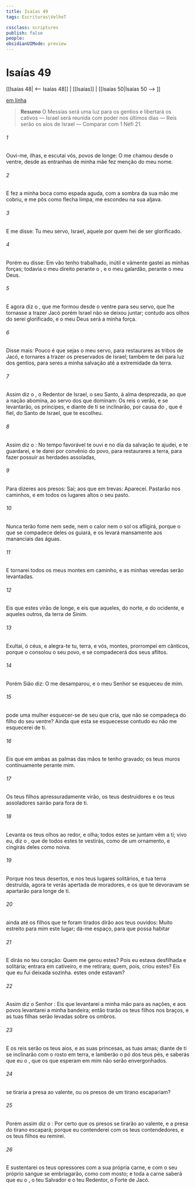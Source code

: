 ```yaml
---
title: Isaías 49
tags: Escrituras\VelhoT

cssclass: scriptures
publish: false
people:
obsidianUIMode: preview
---
```


# Isaías 49
[[Isaías 48| <-- Isaías 48]] | [[Isaías]] | [[Isaías 50|Isaías 50 --> ]]

[em linha](https://churchofjesuschrist.org/study/scriptures/ot/isa/49?lang=por)

> __Resumo__
O Messias será uma luz para os gentios e libertará os cativos — Israel será reunida com poder nos últimos dias — Reis serão os aios de Israel — Comparar com 1 Néfi 21.

###### 1 
Ouvi-me, ilhas, e escutai vós, povos de longe: O  me chamou desde o ventre, desde as entranhas de minha mãe fez menção do meu nome.

###### 2 
E fez a minha boca como  espada aguda, com a sombra da sua mão me cobriu, e me pôs como  flecha limpa,  me escondeu na sua aljava.

###### 3 
E me disse: Tu  meu servo, Israel, aquele por quem hei de ser glorificado.

###### 4 
Porém eu disse: Em vão tenho trabalhado, inútil e vãmente gastei as minhas forças; todavia o meu direito  perante o , e o meu galardão, perante o meu Deus.

###### 5 
E agora diz o , que me formou desde o ventre para  seu servo, que lhe tornasse a trazer Jacó  porém Israel não se deixou juntar; contudo aos olhos do  serei glorificado, e o meu Deus será a minha força.

###### 6 
Disse mais: Pouco é que sejas o meu servo, para restaurares as tribos de Jacó, e tornares a trazer os preservados de Israel; também te dei para luz dos gentios, para seres a minha salvação até a extremidade da terra.

###### 7 
Assim diz o , o Redentor de Israel, o seu Santo, à alma desprezada, ao que a nação abomina, ao servo dos que dominam: Os reis o verão, e se levantarão,  os príncipes, e diante de ti se inclinarão, por causa do , que é fiel,  do Santo de Israel, que te escolheu.

###### 8 
Assim diz o : No tempo favorável te ouvi e no dia da salvação te ajudei, e te guardarei, e te darei por convênio do povo, para restaurares a terra, para fazer possuir as herdades assoladas,

###### 9 
Para dizeres aos presos: Saí;  aos que  em trevas: Aparecei. Pastarão nos caminhos, e em todos os lugares altos  o seu pasto.

###### 10 
Nunca terão fome nem sede, nem o calor nem o sol os afligirá, porque o que se compadece deles os guiará, e os levará mansamente aos mananciais das águas.

###### 11 
E tornarei todos os meus montes em caminho, e as minhas veredas serão levantadas.

###### 12 
Eis que estes virão de longe, e eis que aqueles, do norte, e do ocidente, e aqueles outros, da terra de Sinim.

###### 13 
Exultai, ó céus, e alegra-te tu, terra, e vós, montes, prorrompei em cânticos, porque o  consolou o seu povo, e se compadecerá dos seus aflitos.

###### 14 
Porém Sião diz: O  me desamparou, e o meu Senhor se esqueceu de mim.

###### 15 
 pode uma mulher esquecer-se de seu  que cria, que não se compadeça  do filho do seu ventre? Ainda que esta se esquecesse  contudo eu não me esquecerei de ti.

###### 16 
Eis que em ambas as palmas das  mãos te tenho gravado; os teus muros  continuamente perante mim.

###### 17 
Os teus filhos apressuradamente virão,  os teus destruidores e os teus assoladores sairão para fora de ti.

###### 18 
Levanta os teus olhos ao redor, e olha; todos estes  se juntam vêm a ti; vivo eu, diz o , que de todos estes te vestirás, como de um ornamento, e  cingirás deles como noiva.

###### 19 
Porque nos teus desertos, e nos teus lugares solitários, e  tua terra destruída, agora te verás apertada de moradores, e os que te devoravam se apartarão para longe de ti.

###### 20 
 ainda até os filhos que te foram tirados dirão aos teus ouvidos: Muito estreito  para mim este lugar; dá-me espaço, para que possa habitar 

###### 21 
E dirás no teu coração: Quem me gerou estes? Pois eu estava desfilhada e solitária; entrara em cativeiro, e me retirara; quem, pois,  criou estes? Eis que eu fui deixada sozinha.  estes onde estavam?

###### 22 
Assim diz o Senhor : Eis que levantarei a minha mão para as nações, e aos povos levantarei a minha bandeira; então trarão os teus filhos nos braços, e as tuas filhas serão levadas sobre os ombros.

###### 23 
E os reis serão os teus aios, e as suas princesas, as tuas amas; diante de ti se inclinarão com o rosto em terra, e lamberão o pó dos teus pés, e saberás que eu  o , que os que esperam em mim não serão envergonhados.

###### 24 
 se tiraria a presa ao valente, ou os presos de um tirano escapariam?

###### 25 
Porém assim diz o : Por certo que os presos se tirarão ao valente, e a presa do tirano escapará; porque eu contenderei com os teus contendedores, e os teus filhos eu remirei.

###### 26 
E sustentarei os teus opressores com a sua própria carne, e com o seu próprio sangue se embriagarão, como com mosto; e toda a carne saberá que eu  o , o teu Salvador e o teu Redentor, o Forte de Jacó.

